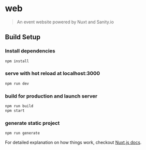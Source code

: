 # web

> An event website powered by Nuxt and Sanity.io

## Build Setup

### Install dependencies

``` bash
npm install
```

### serve with hot reload at localhost:3000

``` bash
npm run dev
```

### build for production and launch server

``` bash
npm run build
npm start
```

### generate static project

``` bash
npm run generate
```

For detailed explanation on how things work, checkout [Nuxt.js docs](https://nuxtjs.org).
